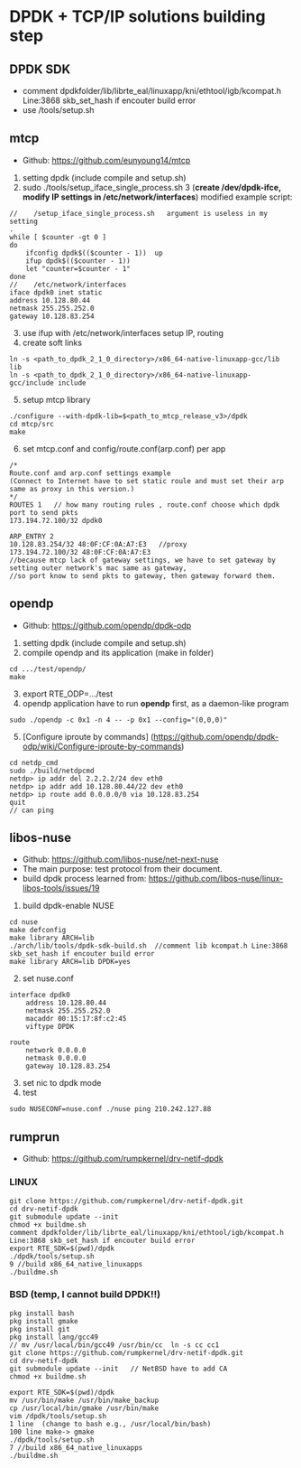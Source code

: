 # DPDK + TCP/IP solutions building step

## DPDK SDK
* comment dpdkfolder/lib/librte_eal/linuxapp/kni/ethtool/igb/kcompat.h Line:3868 skb_set_hash if encouter build error
* use /tools/setup.sh  

## mtcp

* Github: https://github.com/eunyoung14/mtcp 

1. setting dpdk (include compile and setup.sh)
2. sudo ./tools/setup_iface_single_process.sh 3    (**create /dev/dpdk-ifce, modify IP settings in /etc/network/interfaces**) modified example script:
```
//    /setup_iface_single_process.sh   argument is useless in my setting
.
while [ $counter -gt 0 ]
do
    ifconfig dpdk$(($counter - 1))  up
    ifup dpdk$(($counter - 1)) 
    let "counter=$counter - 1"
done
//    /etc/network/interfaces
iface dpdk0 inet static
address 10.128.80.44
netmask 255.255.252.0
gateway 10.128.83.254
```
3. use ifup with /etc/network/interfaces  setup IP, routing
4. create soft links   
```  
ln -s <path_to_dpdk_2_1_0_directory>/x86_64-native-linuxapp-gcc/lib lib  
ln -s <path_to_dpdk_2_1_0_directory>/x86_64-native-linuxapp-gcc/include include
```
5. setup mtcp library 
```
./configure --with-dpdk-lib=$<path_to_mtcp_release_v3>/dpdk  
cd mtcp/src  
make
```

6. set mtcp.conf and config/route.conf(arp.conf) per app 
```
/*
Route.conf and arp.conf settings example
(Connect to Internet have to set static roule and must set their arp same as proxy in this version.)
*/
ROUTES 1   // how many routing rules , route.conf choose which dpdk port to send pkts
173.194.72.100/32 dpdk0

ARP_ENTRY 2
10.128.83.254/32 48:0F:CF:0A:A7:E3   //proxy
173.194.72.100/32 48:0F:CF:0A:A7:E3  
//because mtcp lack of gateway settings, we have to set gateway by setting outer network's mac same as gateway, 
//so port know to send pkts to gateway, then gateway forward them.
```  



## opendp

* Github: https://github.com/opendp/dpdk-odp

1. setting dpdk (include compile and setup.sh)
2. compile opendp and its application (make in folder)
```
cd .../test/opendp/  
make  
```
3. export RTE_ODP=.../test
4. opendp application have to run **opendp** first, as a daemon-like program
```
sudo ./opendp -c 0x1 -n 4 -- -p 0x1 --config="(0,0,0)"  
```
5. [Configure iproute by commands] (https://github.com/opendp/dpdk-odp/wiki/Configure-iproute-by-commands)  
```
cd netdp_cmd  
sudo ./build/netdpcmd  
netdp> ip addr del 2.2.2.2/24 dev eth0
netdp> ip addr add 10.128.80.44/22 dev eth0
netdp> ip route add 0.0.0.0/0 via 10.128.83.254
quit
// can ping
```

## libos-nuse

* Github: https://github.com/libos-nuse/net-next-nuse
* The main purpose: test protocol from their document.
* build dpdk process learned from: https://github.com/libos-nuse/linux-libos-tools/issues/19
1. build dpdk-enable NUSE
```
cd nuse
make defconfig
make library ARCH=lib
./arch/lib/tools/dpdk-sdk-build.sh  //comment lib kcompat.h Line:3868 skb_set_hash if encouter build error
make library ARCH=lib DPDK=yes
```
2. set nuse.conf
```
interface dpdk0
	address 10.128.80.44
	netmask 255.255.252.0
	macaddr 00:15:17:8f:c2:45
	viftype DPDK

route
	network 0.0.0.0
	netmask 0.0.0.0
	gateway 10.128.83.254
```
3. set nic to dpdk mode
4. test 
```
sudo NUSECONF=nuse.conf ./nuse ping 210.242.127.88
```


## rumprun

* Github: https://github.com/rumpkernel/drv-netif-dpdk


### LINUX
```
git clone https://github.com/rumpkernel/drv-netif-dpdk.git
cd drv-netif-dpdk
git submodule update --init
chmod +x buildme.sh
comment dpdkfolder/lib/librte_eal/linuxapp/kni/ethtool/igb/kcompat.h Line:3868 skb_set_hash if encouter build error
export RTE_SDK=$(pwd)/dpdk
./dpdk/tools/setup.sh 
9 //build x86_64_native_linuxapps 
./buildme.sh
```

### BSD  (temp, I cannot build DPDK!!)
```
pkg install bash
pkg install gmake
pkg install git
pkg install lang/gcc49  
// mv /usr/local/bin/gcc49 /usr/bin/cc  ln -s cc cc1
git clone https://github.com/rumpkernel/drv-netif-dpdk.git
cd drv-netif-dpdk
git submodule update --init   // NetBSD have to add CA
chmod +x buildme.sh

export RTE_SDK=$(pwd)/dpdk
mv /usr/bin/make /usr/bin/make_backup
cp /usr/local/bin/gmake /usr/bin/make
vim /dpdk/tools/setup.sh   
1 line  (change to bash e.g., /usr/local/bin/bash)
100 line make-> gmake
./dpdk/tools/setup.sh 
7 //build x86_64_native_linuxapps 
./buildme.sh
```
